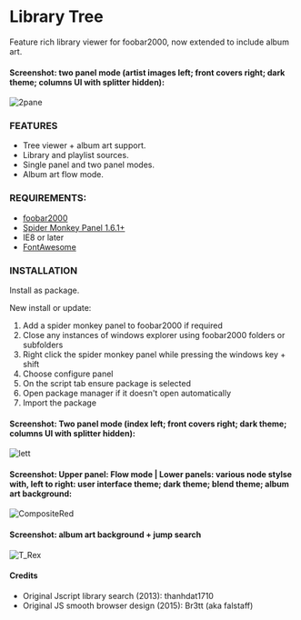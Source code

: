 # Library Tree

<!-- <img src= "https://img.shields.io/github/v/release/Wil-b/Library-Tree?include_prereleases">[![CodeFactor](https://www.codefactor.io/repository/github/wil-b/smp-scripts/badge?s=e31aef34da666a7f881d60c035843654ee451e7d)](https://www.codefactor.io/repository/github/wil-b/smp-scripts) -->

 Feature rich library viewer for foobar2000, now extended to include album art.

 <!-- Originally a library tree viewer. Now extended to include album art. -->
<!-- ![2 pane](https://user-images.githubusercontent.com/35600752/155844532-1db5521c-2304-43e6-a81a-a59430f84c9f.png) -->
<!-- ![single letter](https://user-images.githubusercontent.com/35600752/155844538-2442fdeb-43ef-4025-a2c1-c1a27f5e809e.png) -->

<!-- <kbd> <img src="https://user-images.githubusercontent.com/35600752/118013262-d73cc280-b349-11eb-9197-e3d4ba1a7e71.png"> </kbd> -->
<!-- ![2 pane beatles](https://user-images.githubusercontent.com/35600752/155882938-337d8559-2df6-4a8b-abed-87d95fe8d047.png) -->
<!-- ![Composite1](https://user-images.githubusercontent.com/35600752/155882941-a8401155-f7bd-4119-b5e5-2ea5b8695ffe.png) -->

#### Screenshot: two panel mode (artist images left; front covers right; dark theme; columns UI with splitter hidden):

![2pane](https://user-images.githubusercontent.com/35600752/155884212-9bea1326-3430-46a4-a86e-3bc4b09e4dd4.png)
<!-- ![singlecolumn](https://user-images.githubusercontent.com/35600752/155884609-e09023e0-15df-4051-aaa1-efa47cd9cdb3.png) -->

<!-- ![lettercolumn](https://user-images.githubusercontent.com/35600752/155883922-dfe94505-007e-47a3-b515-e7bd7c5994c9.png) -->
<!-- ![CompositeRearless](https://user-images.githubusercontent.com/35600752/155882942-b18a7a24-60b4-4b33-b2f3-b86a1dff4ff2.png) -->

<!-- ![single letter](https://user-images.githubusercontent.com/35600752/155882935-78e7e145-e33a-495c-8f14-dd23161566ae.png) -->
<!-- ![letter](https://user-images.githubusercontent.com/35600752/155883692-f6fd516b-ec79-47d3-b9a2-c3239a09758a.png) -->

 <!-- ![singleletter](https://user-images.githubusercontent.com/35600752/155883488-c88c7200-97d6-451e-bed9-1710f488cec1.png) -->

 
 ### FEATURES
- Tree viewer + album art support.
- Library and playlist sources.
- Single panel and two panel modes.
- Album art flow mode.

### REQUIREMENTS:
- [foobar2000](https://www.foobar2000.org)
- [Spider Monkey Panel 1.6.1+](https://www.foobar2000.org/components)
- IE8 or later
- [FontAwesome](https://github.com/FortAwesome/Font-Awesome/blob/fa-4/fonts/fontawesome-webfont.ttf?raw=true)

### INSTALLATION
Install as package.

New install or update:
1) Add a spider monkey panel to foobar2000 if required
2) Close any instances of windows explorer using foobar2000 folders or subfolders
3) Right click the spider monkey panel while pressing the windows key + shift
4) Choose configure panel
5) On the script tab ensure package is selected
6) Open package manager if it doesn't open automatically
7) Import the package

<!-- ![single letter](https://user-images.githubusercontent.com/35600752/155882935-78e7e145-e33a-495c-8f14-dd23161566ae.png) -->

#### Screenshot: Two panel mode (index left; front covers right; dark theme; columns UI with splitter hidden):

![lett](https://user-images.githubusercontent.com/35600752/155883811-6913f1dc-74c7-4e0e-b811-86fcd90f7260.png)

#### Screenshot: Upper panel: Flow mode | Lower panels: various node stylse with, left to right: user interface theme; dark theme; blend theme; album art background:

![CompositeRed](https://user-images.githubusercontent.com/35600752/155882945-a1b344e8-5a88-49b9-95b8-c87eb4cb3d74.png)

<!-- ![CompositeRearless](https://user-images.githubusercontent.com/35600752/155882942-b18a7a24-60b4-4b33-b2f3-b86a1dff4ff2.png) -->
<!-- ![2 pane beatles](https://user-images.githubusercontent.com/35600752/155882938-337d8559-2df6-4a8b-abed-87d95fe8d047.png) -->

#### Screenshot: album art background + jump search

![T_Rex](https://user-images.githubusercontent.com/35600752/118255885-b5a41e00-b4a4-11eb-8f19-7a24e5215463.png)

#### Credits
- Original Jscript library search (2013): thanhdat1710
- Original JS smooth browser design (2015): Br3tt (aka falstaff)

